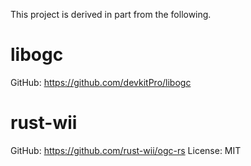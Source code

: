This project is derived in part from the following.


# libogc

GitHub: https://github.com/devkitPro/libogc


# rust-wii

GitHub: https://github.com/rust-wii/ogc-rs
License: MIT

